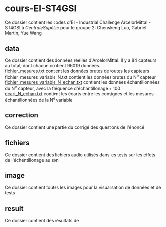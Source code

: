 # cours-EI-ST4GSI
Ce dossier contient les codes d'EI - Industrial Challenge ArcelorMittal - ST4GSI à *CentraleSupélec* pour le groupe 2: Chensheng Luo, Gabriel Martin, Yue Wang
## data
Ce dossier contient des données réelles d'ArcelorMittal. Il y a 84 capteurs au total, dont chacun contient 96019 données.   
[fichier_mesures.txt](./data/fichier_mesures.txt) contient les données brutes de toutes les capteurs  
[fichier_mesures_variable_N.txt](./data/fichier_mesures_variable_0.txt) contient les données brutes du N<sup>e</sup> capteur   
[fichier_mesures_variable_N_echan.txt](./data/fichier_mesures_variable_0_echan.txt) contient les données échantillonnées du N<sup>e</sup> capteur, avec la fréquence d'échantillonage = 100   
[ecart_N_echan.txt](./data/ecart_0_echan.txt) contient les écarts entre les consignes et les mesures échantillonnées de la N<sup>e</sup> variable   
## correction
Ce dossier contient une partie du corrigé des questions de l'énoncé  
## fichiers
Ce dossier contient des fichiers audio utilisés dans les tests sur les effets de l'échentillonage au son  
## image
Ce dossier contient toutes les images pour la visualisation de données et de tests  
## result
Ce dossier contient des résultats de 
